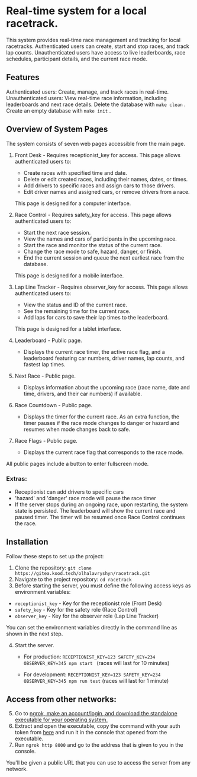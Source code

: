 # Real-time system for a local racetrack.

This system provides real-time race management and tracking for local racetracks. Authenticated users can create, start and stop races, and track lap counts. 
Unauthenticated users have access to live leaderboards, race schedules, participant details, and the current race mode.

## Features
Authenticated users: Create, manage, and track races in real-time.
Unauthenticated users: View real-time race information, including leaderboards and next race details.
Delete the database with ```make clean``` .
Create an empty database with ```make init``` .

## Overview of System Pages

The system consists of seven web pages accessible from the main page.

1. Front Desk - Requires receptionist_key for access. This page allows authenticated users to:

    * Create races with specified time and date.
    * Delete or edit created races, including their names, dates, or times.
    * Add drivers to specific races and assign cars to those drivers.
    * Edit driver names and assigned cars, or remove drivers from a race.

    This page is designed for a computer interface.

2. Race Control - Requires safety_key for access. This page allows authenticated users to:

    * Start the next race session.
    * View the names and cars of participants in the upcoming race.
    * Start the race and monitor the status of the current race.
    * Change the race mode to safe, hazard, danger, or finish.
    * End the current session and queue the next earliest race from the database.

    This page is designed for a mobile interface.

3. Lap Line Tracker - Requires observer_key for access. This page allows authenticated users to:

    * View the status and ID of the current race.
    * See the remaining time for the current race.
    * Add laps for cars to save their lap times to the leaderboard.

    This page is designed for a tablet interface.

4. Leaderboard - Public page. 
    * Displays the current race timer, the active race flag, and a leaderboard featuring car numbers, driver names, lap counts, and fastest lap times.

5. Next Race - Public page. 
    * Displays information about the upcoming race (race name, date and time, drivers, and their car numbers) if available.

6. Race Countdown - Public page. 
    * Displays the timer for the current race. As an extra function, the timer pauses if the race mode changes to danger or hazard and resumes when mode changes back to safe.

7. Race Flags - Public page. 
    * Displays the current race flag that corresponds to the race mode.

All public pages include a button to enter fullscreen mode.

### Extras:
* Receptionist can add drivers to specific cars
* 'hazard' and 'danger' race mode will pause the race timer
* If the server stops during an ongoing race, upon restarting, the system state is persisted. The leaderboard will show the current race and paused timer. The timer will be resumed once Race Control continues the race.

## Installation

Follow these steps to set up the project:

1. Clone the repository: ```git clone https://gitea.kood.tech/olhalavryshyn/racetrack.git```
2. Navigate to the project repository: ```cd racetrack``` 
3. Before starting the server, you must define the following access keys as environment variables:

- `receptionist_key` - Key for the receptionist role (Front Desk)
- `safety_key` - Key for the safety role (Race Control)
- `observer_key` - Key for the observer role (Lap Line Tracker)

You can set the environment variables directly in the command line as shown in the next step.

4. Start the server. 

    * For production: ```RECEPTIONIST_KEY=123 SAFETY_KEY=234 OBSERVER_KEY=345 npm start ``` (races will last for 10 minutes)

    * For development: ```RECEPTIONIST_KEY=123 SAFETY_KEY=234 OBSERVER_KEY=345 npm run test``` (races will last for 1 minute)

## Access from other networks:

5. Go to [ngrok, make an account/login, and download the standalone executable for your operating system.](https://dashboard.ngrok.com/get-started/setup/windows) 
6. Extract and open the executable, copy the command with your auth token from [here](https://dashboard.ngrok.com/get-started/your-authtoken) and run it in the console that opened from the executable.
7. Run ```ngrok http 8000``` and go to the address that is given to you in the console.

You'll be given a public URL that you can use to access the server from any network.